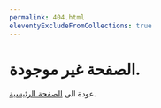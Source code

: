 ```yaml
---
permalink: 404.html
eleventyExcludeFromCollections: true
---
```

# الصفحة غير موجودة.

عودة الى <a href="index.njk">الصفحة الرئيسية</a>.

<!--

Read more: https://www.11ty.dev/docs/quicktips/not-found/

This will work for both GitHub pages and Netlify:

* https://help.github.com/articles/creating-a-custom-404-page-for-your-github-pages-site/
* https://www.netlify.com/docs/redirects/#custom-404

-->
